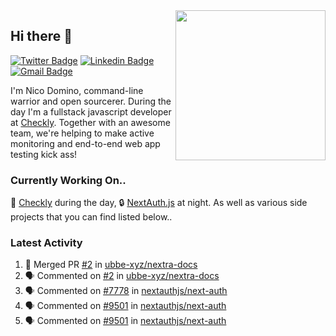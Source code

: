 <img align="right" src="https://user-images.githubusercontent.com/7415984/172472491-91b16eac-fa22-4ecf-92df-d687139fd1f9.gif" width="240" />

## Hi there 👋

[![Twitter Badge](https://img.shields.io/badge/-@ndom91-1ca0f1?style=flat-square&labelColor=1ca0f1&logo=twitter&logoColor=white&link=https://twitter.com/ndom91)](https://twitter.com/ndom91) [![Linkedin Badge](https://img.shields.io/badge/-ndom91-blue?style=flat-square&logo=Linkedin&logoColor=white&link=https://www.linkedin.com/in/ndom91/)](https://www.linkedin.com/in/ndom91/) [![Gmail Badge](https://img.shields.io/badge/-yo@ndo.dev-c14438?style=flat-square&logo=mail.ru&logoColor=white&link=mailto:yo@ndo.dev)](mailto:yo@ndo.dev)

I'm Nico Domino, command-line warrior and open sourcerer. During the day I'm a fullstack javascript developer at [Checkly](https://checklyhq.com). Together with an awesome team, we're helping to make active monitoring and end-to-end web app testing kick ass!

### Currently Working On..

🦝 [Checkly](https://checklyhq.com) during the day, 🔒 [NextAuth.js](https://github.com/nextauthjs/next-auth) at night. As well as various side projects that you can find listed below..

<!--START_SECTION_PROFILE_VIEWS:readme-info-->
<!--END_SECTION_PROFILE_VIEWS:readme-info-->

<!--START_SECTION_DAILY_COMMIT:readme-info-->
<!--END_SECTION_DAILY_COMMIT:readme-info-->

<!--START_SECTION_WEEKLY_COMMIT:readme-info-->
<!--END_SECTION_WEEKLY_COMMIT:readme-info-->

### Latest Activity

<!--START_SECTION:activity-->
1. 🎉 Merged PR [#2](https://github.com/ubbe-xyz/nextra-docs/pull/2) in [ubbe-xyz/nextra-docs](https://github.com/ubbe-xyz/nextra-docs)
2. 🗣 Commented on [#2](https://github.com/ubbe-xyz/nextra-docs/pull/2#issuecomment-1879633745) in [ubbe-xyz/nextra-docs](https://github.com/ubbe-xyz/nextra-docs)
3. 🗣 Commented on [#7778](https://github.com/nextauthjs/next-auth/pull/7778#issuecomment-1879598027) in [nextauthjs/next-auth](https://github.com/nextauthjs/next-auth)
4. 🗣 Commented on [#9501](https://github.com/nextauthjs/next-auth/pull/9501#issuecomment-1879597395) in [nextauthjs/next-auth](https://github.com/nextauthjs/next-auth)
5. 🗣 Commented on [#9501](https://github.com/nextauthjs/next-auth/pull/9501#issuecomment-1879488422) in [nextauthjs/next-auth](https://github.com/nextauthjs/next-auth)
<!--END_SECTION:activity-->
